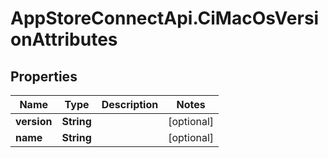 # AppStoreConnectApi.CiMacOsVersionAttributes

## Properties

Name | Type | Description | Notes
------------ | ------------- | ------------- | -------------
**version** | **String** |  | [optional] 
**name** | **String** |  | [optional] 


